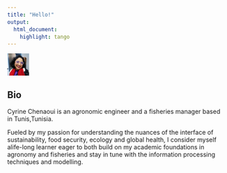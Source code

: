 ```yaml
---
title: "Hello!"
output:
  html_document:
    highlight: tango
---
```

<img src="includes/photo.jpg" style="width:10%">


## Bio 

Cyrine Chenaoui is an agronomic engineer and a fisheries manager  based in Tunis,Tunisia. 


Fueled by my passion for understanding the nuances of the interface of sustainability, food security, ecology and global health, I consider myself alife-long learner eager to both build on my academic foundations in agronomy and fisheries and stay in tune with the information processing techniques and modelling.
